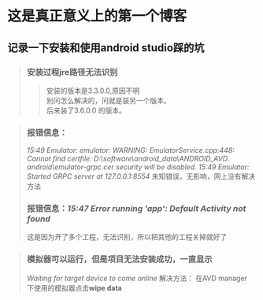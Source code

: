 # 这是真正意义上的第一个博客
## 记录一下安装和使用android studio踩的坑
>### 安装过程jre路径无法识别
>> 安装的版本是3.3.0.0,原因不明  
 别问怎么解决的，问就是装另一个版本。    
 后来装了3.6.0.0 的版本。

>### 报错信息：
> *15:49	Emulator: emulator: WARNING: EmulatorService.cpp:448: Cannot find certfile: D:\software\android_data\ANDROID_AVD\.*
> *android\emulator-grpc.cer security will be disabled.*
> *15:49	Emulator: Started GRPC server at 127.0.0.1:8554*
> 未知错误，无影响，网上没有解决方法
>
>### 报错信息：*15:47	Error running 'app': Default Activity not found*   
> 这是因为开了多个工程，无法识别，所以把其他的工程关掉就好了

>### 模拟器可以运行，但是项目无法安装成功，一直显示
> *Waiting for target device to come online*
> 解决方法： 在AVD manager 下使用的模拟器点击**wipe data**
